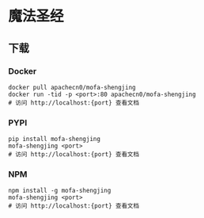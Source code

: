 # 魔法圣经

## 下载

### Docker

```
docker pull apachecn0/mofa-shengjing
docker run -tid -p <port>:80 apachecn0/mofa-shengjing
# 访问 http://localhost:{port} 查看文档
```

### PYPI

```
pip install mofa-shengjing
mofa-shengjing <port>
# 访问 http://localhost:{port} 查看文档
```

### NPM

```
npm install -g mofa-shengjing
mofa-shengjing <port>
# 访问 http://localhost:{port} 查看文档
```
